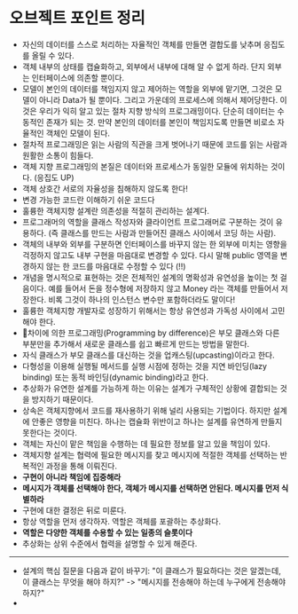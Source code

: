 # 오브젝트 포인트 정리
- 자신의 데이터를 스스로 처리하는 자율적인 객체를 만들면 결합도를 낮추며 응집도를 올릴 수 있다.
- 객체 내부의 상태를 캡슐화하고, 외부에서 내부에 대해 알 수 없게 하라. 단지 외부는 인터페이스에 의존할 뿐이다.
- 모델이 본인의 데이터를 책임지지 않고 제어하는 역할을 외부에 맡기면, 그것은 모델이 아니라 Data가 될 뿐이다. 그리고 가운데의 프로세스에 의해서 제어당한다. 이것은 우리가 익히 알고 있는 절차 지향 방식의 프로그래밍이다. 단순히 데이터는 수동적인 존재가 되는 것. 만약 본인의 데이터를 본인이 책임지도록 만들면 비로소 자율적인 객체인 모델이 된다.
- 절차적 프로그래밍은 읽는 사람의 직관을 크게 벗어나기 때문에 코드를 읽는 사람과 원활한 소통이 힘들다.
- 객체 지향 프로그래밍의 본질은 데이터와 프로세스가 동일한 모듈에 위치하는 것이다. (응집도 UP)
- 객체 상호간 서로의 자율성을 침해하지 않도록 한다!
- 변경 가능한 코드란 이해하기 쉬운 코드다
- 훌륭한 객체지향 설계란 의존성을 적절히 관리하는 설계다.
- 프로그래머의 역할을 클래스 작성자와 클라이언트 프로그래머로 구분하는 것이 유용하다. (즉 클래스를 만드는 사람과 만들어진 클래스 사이에서 코딩 하는 사람).
- 객체의 내부와 외부를 구분하면 인터페이스를 바꾸지 않는 한 외부에 미치는 영향을 걱정하지 않고도 내부 구현을 마음대로 변경할 수 있다. 다시 말해 public 영역을 변경하지 않는 한 코드를 마음대로 수정할 수 있다 (!!)
- 개념을 명시적으로 표현하는 것은 전체적인 설계의 명확성과 유연성을 높이는 첫 걸음이다. 예를 들어서 돈을 정수형에 저장하지 않고 Money 라는 객체를 만들어서 저장한다. 비록 그것이 하나의 인스턴스 변수만 포함하더라도 말이다!
- 훌륭한 객체지향 개발자로 성장하기 위해서는 항상 유연성과 가독성 사이에서 고민해야 한다.
- 차이에 의한 프로그래밍(Programming by difference)은 부모 클래스와 다른 부분만을 추가해서 새로운 클래스를 쉽고 빠르게 만드는 방법을 말한다.
- 자식 클래스가 부모 클래스를 대신하는 것을 업캐스팅(upcasting)이라고 한다.
- 다형성을 이용해 실행될 메서드를 실행 시점에 정하는 것을 지연 바인딩(lazy binding) 또는 동적 바인딩(dynamic binding)라고 한다.
- 추상화가 유연한 설계를 가능하게 하는 이유는 설계가 구체적인 상황에 결합되는 것을 방지하기 때문이다.
- 상속은 객체지향에서 코드를 재사용하기 위해 널리 사용되는 기법이다. 하지만 설계에 안좋은 영향을 미친다. 하나는 캡슐화 위반이고 하나는 설계를 유연하게 만들지 못한다는 것이다.
- 객체는 자신이 맡은 책임을 수행하는 데 필요한 정보를 알고 있을 책임이 있다.
- 객체지향 설계는 협력에 필요한 메시지를 찾고 메시지에 적절한 객체를 선택하는 반복적인 과정을 통해 이뤄진다.
- **구현이 아니라 책임에 집중해라**
- **메시지가 객체를 선택해야 한다, 객체가 메시지를 선택하면 안된다. 메시지를 먼저 식별하라**
- 구현에 대한 결정은 뒤로 미룬다.
- 항상 역할을 먼저 생각하자. 역할은 객체를 포괄하는 추상화다.
- **역할은 다양한 객체를 수용할 수 있는 일종의 슬롯이다**
- 추상화는 상위 수준에서 협력을 설명할 수 있게 해준다.


- - -


- 설계의 핵심 질문을 다음과 같이 바꾸기: "이 클래스가 필요하다는 것은 알겠는데, 이 클래스는 무엇을 해야 하지?" -> "메시지를 전송해야 하는데 누구에게 전송해야 하지?"
- 